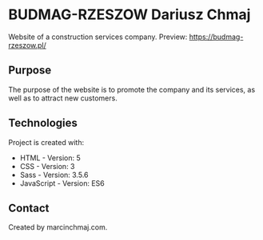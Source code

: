 # BUDMAG-RZESZOW Dariusz Chmaj 
Website of a construction services company.
Preview: https://budmag-rzeszow.pl/

## Purpose
The purpose of the website is to promote the company and its services, as well as to attract new customers.

## Technologies
Project is created with:
* HTML - Version: 5
* CSS - Version: 3
* Sass - Version: 3.5.6
* JavaScript - Version: ES6

## Contact
Created by marcinchmaj.com.